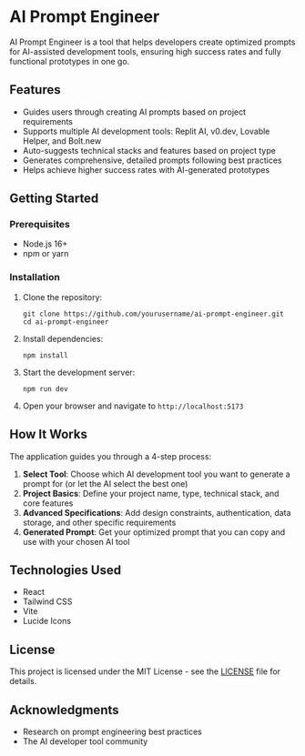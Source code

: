 # AI Prompt Engineer

AI Prompt Engineer is a tool that helps developers create optimized prompts for AI-assisted development tools, ensuring high success rates and fully functional prototypes in one go.

## Features

- Guides users through creating AI prompts based on project requirements
- Supports multiple AI development tools: Replit AI, v0.dev, Lovable Helper, and Bolt.new
- Auto-suggests technical stacks and features based on project type
- Generates comprehensive, detailed prompts following best practices
- Helps achieve higher success rates with AI-generated prototypes

## Getting Started

### Prerequisites

- Node.js 16+
- npm or yarn

### Installation

1. Clone the repository:
   ```
   git clone https://github.com/yourusername/ai-prompt-engineer.git
   cd ai-prompt-engineer
   ```

2. Install dependencies:
   ```
   npm install
   ```

3. Start the development server:
   ```
   npm run dev
   ```

4. Open your browser and navigate to `http://localhost:5173`

## How It Works

The application guides you through a 4-step process:

1. **Select Tool**: Choose which AI development tool you want to generate a prompt for (or let the AI select the best one)
2. **Project Basics**: Define your project name, type, technical stack, and core features
3. **Advanced Specifications**: Add design constraints, authentication, data storage, and other specific requirements
4. **Generated Prompt**: Get your optimized prompt that you can copy and use with your chosen AI tool

## Technologies Used

- React
- Tailwind CSS
- Vite
- Lucide Icons

## License

This project is licensed under the MIT License - see the [LICENSE](LICENSE) file for details.

## Acknowledgments

- Research on prompt engineering best practices
- The AI developer tool community